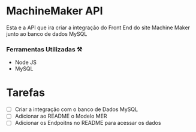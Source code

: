 # MachineMaker API

Esta e a API que ira criar a integração do Front End do site Machine Maker junto ao banco de dados MySQL

### Ferramentas Utilizadas ⚒️ 
 - Node JS
 - MySQL
  

# Tarefas

- [ ]  Criar a integração com o banco de Dados MySQL
- [ ]  Adicionar ao README o Modelo MER
- [ ]  Adicionar os Endpoitns no README para acessar os dados
